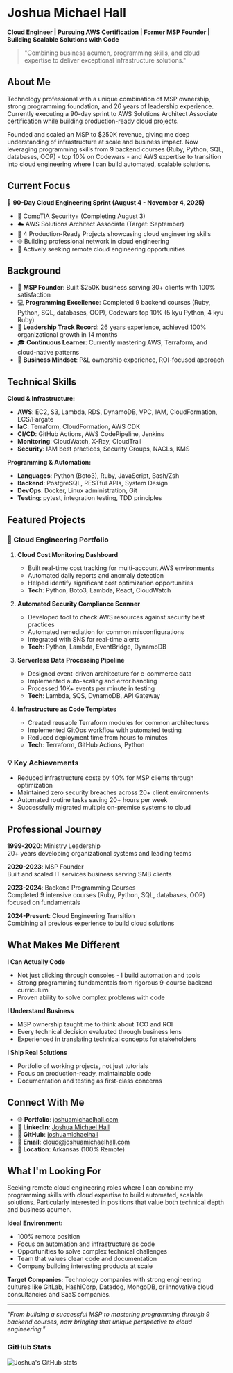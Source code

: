 # Joshua Michael Hall

**Cloud Engineer | Pursuing AWS Certification | Former MSP Founder | Building Scalable Solutions with Code**

> "Combining business acumen, programming skills, and cloud expertise to deliver exceptional infrastructure solutions."

## About Me

Technology professional with a unique combination of MSP ownership, strong programming foundation, and 26 years of leadership experience. Currently executing a 90-day sprint to AWS Solutions Architect Associate certification while building production-ready cloud projects.

Founded and scaled an MSP to $250K revenue, giving me deep understanding of infrastructure at scale and business impact. Now leveraging programming skills from 9 backend courses (Ruby, Python, SQL, databases, OOP) - top 10% on Codewars - and AWS expertise to transition into cloud engineering where I can build automated, scalable solutions.

## Current Focus

🎯 **90-Day Cloud Engineering Sprint (August 4 - November 4, 2025)**

- 🔐 CompTIA Security+ (Completing August 3)
- ☁️ AWS Solutions Architect Associate (Target: September)
- 🔧 4 Production-Ready Projects showcasing cloud engineering skills
- 🌐 Building professional network in cloud engineering
- 💼 Actively seeking remote cloud engineering opportunities

## Background

- 💼 **MSP Founder**: Built $250K business serving 30+ clients with 100% satisfaction
- 💻 **Programming Excellence**: Completed 9 backend courses (Ruby, Python, SQL, databases, OOP), Codewars top 10% (5 kyu Python, 4 kyu Ruby)
- 🎯 **Leadership Track Record**: 26 years experience, achieved 100% organizational growth in 14 months
- 🎓 **Continuous Learner**: Currently mastering AWS, Terraform, and cloud-native patterns
- 🏢 **Business Mindset**: P&L ownership experience, ROI-focused approach

## Technical Skills

**Cloud & Infrastructure:**

- **AWS**: EC2, S3, Lambda, RDS, DynamoDB, VPC, IAM, CloudFormation, ECS/Fargate
- **IaC**: Terraform, CloudFormation, AWS CDK
- **CI/CD**: GitHub Actions, AWS CodePipeline, Jenkins
- **Monitoring**: CloudWatch, X-Ray, CloudTrail
- **Security**: IAM best practices, Security Groups, NACLs, KMS

**Programming & Automation:**

- **Languages**: Python (Boto3), Ruby, JavaScript, Bash/Zsh
- **Backend**: PostgreSQL, RESTful APIs, System Design
- **DevOps**: Docker, Linux administration, Git
- **Testing**: pytest, integration testing, TDD principles

## Featured Projects

### 🚀 Cloud Engineering Portfolio

1. **Cloud Cost Monitoring Dashboard**
    - Built real-time cost tracking for multi-account AWS environments
    - Automated daily reports and anomaly detection
    - Helped identify significant cost optimization opportunities
    - **Tech**: Python, Boto3, Lambda, React, CloudWatch

2. **Automated Security Compliance Scanner**    
    - Developed tool to check AWS resources against security best practices
    - Automated remediation for common misconfigurations
    - Integrated with SNS for real-time alerts
    - **Tech**: Python, Lambda, EventBridge, DynamoDB

3. **Serverless Data Processing Pipeline**    
    - Designed event-driven architecture for e-commerce data
    - Implemented auto-scaling and error handling
    - Processed 10K+ events per minute in testing
    - **Tech**: Lambda, SQS, DynamoDB, API Gateway

4. **Infrastructure as Code Templates**    
    - Created reusable Terraform modules for common architectures
    - Implemented GitOps workflow with automated testing
    - Reduced deployment time from hours to minutes
    - **Tech**: Terraform, GitHub Actions, Python

### 💡 Key Achievements

- Reduced infrastructure costs by 40% for MSP clients through optimization
- Maintained zero security breaches across 20+ client environments
- Automated routine tasks saving 20+ hours per week
- Successfully migrated multiple on-premise systems to cloud

## Professional Journey

**1999-2020**: Ministry Leadership  
20+ years developing organizational systems and leading teams

**2020-2023**: MSP Founder  
Built and scaled IT services business serving SMB clients

**2023-2024**: Backend Programming Courses  
Completed 9 intensive courses (Ruby, Python, SQL, databases, OOP) focused on fundamentals

**2024-Present**: Cloud Engineering Transition  
Combining all previous experience to build cloud solutions

## What Makes Me Different

**I Can Actually Code**

- Not just clicking through consoles - I build automation and tools
- Strong programming fundamentals from rigorous 9-course backend curriculum
- Proven ability to solve complex problems with code

**I Understand Business**

- MSP ownership taught me to think about TCO and ROI
- Every technical decision evaluated through business lens
- Experienced in translating technical concepts for stakeholders

**I Ship Real Solutions**

- Portfolio of working projects, not just tutorials
- Focus on production-ready, maintainable code
- Documentation and testing as first-class concerns

## Connect With Me

- 🌐 **Portfolio**: [joshuamichaelhall.com](https://joshuamichaelhall.com/)
- 💼 **LinkedIn**: [Joshua Michael Hall](https://linkedin.com/in/joshuamichaelhall)
- 🐙 **GitHub**: [joshuamichaelhall](https://github.com/joshuamichaelhall)
- 📧 **Email**: cloud@joshuamichaelhall.com
- 📍 **Location**: Arkansas (100% Remote)

## What I'm Looking For

Seeking remote cloud engineering roles where I can combine my programming skills with cloud expertise to build automated, scalable solutions. Particularly interested in positions that value both technical depth and business acumen.

**Ideal Environment:**

- 100% remote position
- Focus on automation and infrastructure as code
- Opportunities to solve complex technical challenges
- Team that values clean code and documentation
- Company building interesting products at scale

**Target Companies**: Technology companies with strong engineering cultures like GitLab, HashiCorp, Datadog, MongoDB, or innovative cloud consultancies and SaaS companies.

---

_"From building a successful MSP to mastering programming through 9 backend courses, now bringing that unique perspective to cloud engineering."_

### GitHub Stats

![Joshua's GitHub stats](https://github-readme-stats.vercel.app/api?username=joshuamichaelhall&show_icons=true&theme=dark)